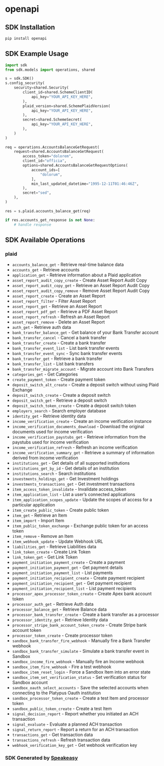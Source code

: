 # openapi

<!-- Start SDK Installation -->
## SDK Installation

```bash
pip install openapi
```
<!-- End SDK Installation -->

## SDK Example Usage
<!-- Start SDK Example Usage -->
```python
import sdk
from sdk.models import operations, shared

s = sdk.SDK()
s.config_security(
    security=shared.Security(
        client_id=shared.SchemeClientID(
            api_key="YOUR_API_KEY_HERE",
        ),
        plaid_version=shared.SchemePlaidVersion(
            api_key="YOUR_API_KEY_HERE",
        ),
        secret=shared.SchemeSecret(
            api_key="YOUR_API_KEY_HERE",
        ),
    )
)
    
req = operations.AccountsBalanceGetRequest(
    request=shared.AccountsBalanceGetRequest(
        access_token="dolorem",
        client_id="officia",
        options=shared.AccountsBalanceGetRequestOptions(
            account_ids=[
                "dolorum",
            ],
            min_last_updated_datetime="1995-12-11T01:46:46Z",
        ),
        secret="sed",
    ),
)
    
res = s.plaid.accounts_balance_get(req)

if res.accounts_get_response is not None:
    # handle response
```
<!-- End SDK Example Usage -->

<!-- Start SDK Available Operations -->
## SDK Available Operations

### plaid

* `accounts_balance_get` - Retrieve real-time balance data
* `accounts_get` - Retrieve accounts
* `application_get` - Retrieve information about a Plaid application
* `asset_report_audit_copy_create` - Create Asset Report Audit Copy
* `asset_report_audit_copy_get` - Retrieve an Asset Report Audit Copy
* `asset_report_audit_copy_remove` - Remove Asset Report Audit Copy
* `asset_report_create` - Create an Asset Report
* `asset_report_filter` - Filter Asset Report
* `asset_report_get` - Retrieve an Asset Report
* `asset_report_pdf_get` - Retrieve a PDF Asset Report
* `asset_report_refresh` - Refresh an Asset Report
* `asset_report_remove` - Delete an Asset Report
* `auth_get` - Retrieve auth data
* `bank_transfer_balance_get` - Get balance of your Bank Transfer account
* `bank_transfer_cancel` - Cancel a bank transfer
* `bank_transfer_create` - Create a bank transfer
* `bank_transfer_event_list` - List bank transfer events
* `bank_transfer_event_sync` - Sync bank transfer events
* `bank_transfer_get` - Retrieve a bank transfer
* `bank_transfer_list` - List bank transfers
* `bank_transfer_migrate_account` - Migrate account into Bank Transfers
* `categories_get` - Get Categories
* `create_payment_token` - Create payment token
* `deposit_switch_alt_create` - Create a deposit switch without using Plaid Exchange
* `deposit_switch_create` - Create a deposit switch
* `deposit_switch_get` - Retrieve a deposit switch
* `deposit_switch_token_create` - Create a deposit switch token
* `employers_search` - Search employer database
* `identity_get` - Retrieve identity data
* `income_verification_create` - Create an income verification instance
* `income_verification_documents_download` - Download the original documents used for income verification
* `income_verification_paystubs_get` - Retrieve information from the paystubs used for income verification
* `income_verification_refresh` - Refresh an income verification
* `income_verification_summary_get` - Retrieve a summary of information derived from income verification
* `institutions_get` - Get details of all supported institutions
* `institutions_get_by_id` - Get details of an institution
* `institutions_search` - Search institutions
* `investments_holdings_get` - Get Investment holdings
* `investments_transactions_get` - Get investment transactions
* `item_access_token_invalidate` - Invalidate access_token
* `item_application_list` - List a user’s connected applications
* `item_application_scopes_update` - Update the scopes of access for a particular application
* `item_create_public_token` - Create public token
* `item_get` - Retrieve an Item
* `item_import` - Import Item
* `item_public_token_exchange` - Exchange public token for an access token
* `item_remove` - Remove an Item
* `item_webhook_update` - Update Webhook URL
* `liabilities_get` - Retrieve Liabilities data
* `link_token_create` - Create Link Token
* `link_token_get` - Get Link Token
* `payment_initiation_payment_create` - Create a payment
* `payment_initiation_payment_get` - Get payment details
* `payment_initiation_payment_list` - List payments
* `payment_initiation_recipient_create` - Create payment recipient
* `payment_initiation_recipient_get` - Get payment recipient
* `payment_initiation_recipient_list` - List payment recipients
* `processor_apex_processor_token_create` - Create Apex bank account token
* `processor_auth_get` - Retrieve Auth data
* `processor_balance_get` - Retrieve Balance data
* `processor_bank_transfer_create` - Create a bank transfer as a processor
* `processor_identity_get` - Retrieve Identity data
* `processor_stripe_bank_account_token_create` - Create Stripe bank account token
* `processor_token_create` - Create processor token
* `sandbox_bank_transfer_fire_webhook` - Manually fire a Bank Transfer webhook
* `sandbox_bank_transfer_simulate` - Simulate a bank transfer event in Sandbox
* `sandbox_income_fire_webhook` - Manually fire an Income webhook
* `sandbox_item_fire_webhook` - Fire a test webhook
* `sandbox_item_reset_login` - Force a Sandbox Item into an error state
* `sandbox_item_set_verification_status` - Set verification status for Sandbox account
* `sandbox_oauth_select_accounts` - Save the selected accounts when connecting to the Platypus Oauth institution
* `sandbox_processor_token_create` - Create a test Item and processor token
* `sandbox_public_token_create` - Create a test Item
* `signal_decision_report` - Report whether you initiated an ACH transaction
* `signal_evaluate` - Evaluate a planned ACH transaction
* `signal_return_report` - Report a return for an ACH transaction
* `transactions_get` - Get transaction data
* `transactions_refresh` - Refresh transaction data
* `webhook_verification_key_get` - Get webhook verification key

<!-- End SDK Available Operations -->

### SDK Generated by [Speakeasy](https://docs.speakeasyapi.dev/docs/using-speakeasy/client-sdks)
